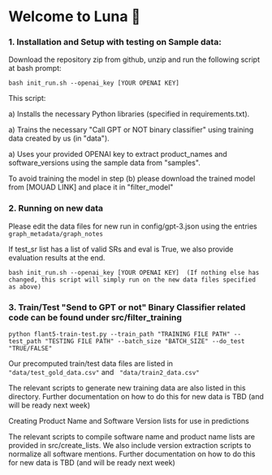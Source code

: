 # Welcome to Luna 🔮

### 1. Installation and Setup with testing on Sample data:

Download the repository zip from github, unzip and run the following script at bash prompt:

```
bash init_run.sh --openai_key [YOUR OPENAI KEY]
```

This script:

a) Installs the necessary Python libraries (specified in requirements.txt).

a) Trains the necessary "Call GPT or NOT binary classifier" using training data created by us (in "data").

a) Uses your provided OPENAI key to extract product_names and software_versions using the sample data from "samples".


To avoid training the model in step (b) please download the trained model from [MOUAD LINK] and place it in "filter_model"

### 2. Running on new data

Please edit the data files for new run in config/gpt-3.json using the entries  ```graph_metadata/graph_notes```

If test_sr list has a list of valid SRs and eval is True, we also provide evaluation results at the end.

```
bash init_run.sh --openai_key [YOUR OPENAI KEY]  (If nothing else has changed, this script will simply run on the new data files specified as above)
```

### 3. Train/Test "Send to GPT or not" Binary Classifier related code can be found under src/filter_training

```
python flant5-train-test.py --train_path "TRAINING FILE PATH" --test_path "TESTING FILE PATH" --batch_size "BATCH_SIZE" --do_test "TRUE/FALSE"
```

Our precomputed train/test data files are listed in  ```"data/test_gold_data.csv"``` and ``` "data/train2_data.csv"```

The relevant scripts to generate new training data are also listed in this directory. Further documentation on how to do this for new data is TBD (and will be ready next week)

Creating Product Name and Software Version lists for use in predictions

The relevant scripts to compile software name and product name lists are provided in src/create_lists. 
We also include version extraction scripts to normalize all software mentions. 
Further documentation on how to do this for new data is TBD (and will be ready next week)
